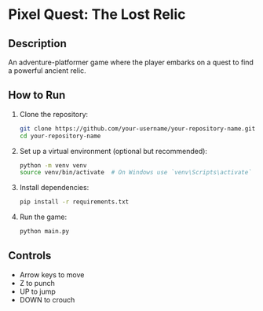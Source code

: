 # Pixel Quest: The Lost Relic

## Description
An adventure-platformer game where the player embarks on a quest to find a powerful ancient relic.

## How to Run
1. Clone the repository:
    ```bash
    git clone https://github.com/your-username/your-repository-name.git
    cd your-repository-name
    ```
2. Set up a virtual environment (optional but recommended):
    ```bash
    python -m venv venv
    source venv/bin/activate  # On Windows use `venv\Scripts\activate`
    ```
3. Install dependencies:
    ```bash
    pip install -r requirements.txt
    ```
4. Run the game:
    ```bash
    python main.py
    ```

## Controls
- Arrow keys to move
- Z to punch
- UP to jump
- DOWN to crouch
